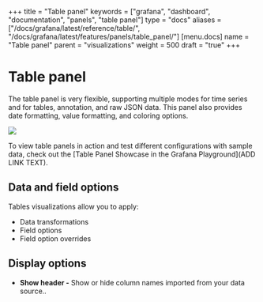 +++
title = "Table panel"
keywords = ["grafana", "dashboard", "documentation", "panels", "table panel"]
type = "docs"
aliases = ["/docs/grafana/latest/reference/table/", "/docs/grafana/latest/features/panels/table_panel/"]
[menu.docs]
name = "Table panel"
parent = "visualizations"
weight = 500
draft = "true"
+++


# Table panel

The table panel is very flexible, supporting multiple modes for time series and for
tables, annotation, and raw JSON data. This panel also provides date formatting, value formatting, and coloring options.

<img class="screenshot" src="/assets/img/features/table-panel.png">

To view table panels in action and test different configurations with sample data, check out the [Table Panel Showcase in the Grafana Playground](ADD LINK TEXT).

## Data and field options
Tables visualizations allow you to apply:

- Data transformations
- Field options
- Field option overrides

## Display options
- **Show header -** Show or hide column names imported from your data source..
